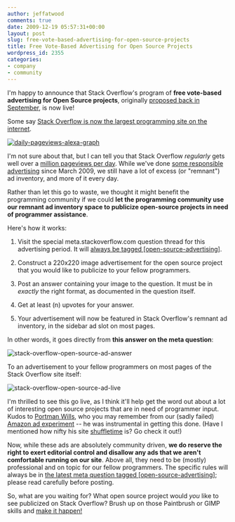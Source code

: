 ```yaml
---
author: jeffatwood
comments: true
date: 2009-12-19 05:57:31+00:00
layout: post
slug: free-vote-based-advertising-for-open-source-projects
title: Free Vote-Based Advertising for Open Source Projects
wordpress_id: 2355
categories:
- company
- community
---
```



I'm happy to announce that Stack Overflow's program of **free vote-based advertising for Open Source projects**, originally [proposed back in September](http://meta.stackoverflow.com/questions/23899/proposal-free-vote-based-advertising-for-open-source-projects), is now live!



Some say [Stack Overflow is now the largest programming site on the internet](http://joelonsoftware.com/items/2009/12/13.html).



[![daily-pageviews-alexa-graph](http://blog.stackoverflow.com/wp-content/uploads/daily-pageviews-alexa-graph.png)](http://www.alexa.com/siteinfo/stackoverflow.com)



I'm not sure about that, but I can tell you that Stack Overflow _regularly_ gets well over a [million pageviews per day](http://blog.stackoverflow.com/2009/09/one-million-pageviews/). While we've done [some responsible advertising](http://blog.stackoverflow.com/2009/03/responsible-advertising-feed-a-programmer/) since March 2009, we still have a lot of excess (or "remnant") ad inventory, and more of it every day.



Rather than let this go to waste, we thought it might benefit the programming community if we could **let the programming community use our remnant ad inventory space to publicize open-source projects in need of programmer assistance**.



Here's how it works:







  1. Visit the special meta.stackoverflow.com question thread for this advertising period. It will [always be tagged [open-source-advertising]](http://meta.stackoverflow.com/questions/tagged/open-source-advertising).

  2. Construct a 220x220 image advertisement for the open source project that you would like to publicize to your fellow programmers.

  3. Post an answer containing your image to the question. It must be in _exactly_ the right format, as documented in the question itself.

  4. Get at least (n) upvotes for your answer.

  5. Your advertisement will now be featured in Stack Overflow's remnant ad inventory, in the sidebar ad slot on most pages.




In other words, it goes directly from **this answer on the meta question**:



![stack-overflow-open-source-ad-answer](/blog/images/wordpress/stack-overflow-open-source-ad-answer.png)



To an advertisement to your fellow programmers on most pages of the Stack Overflow site itself:



![stack-overflow-open-source-ad-live](/blog/images/wordpress/stack-overflow-open-source-ad-live.png)



I'm thrilled to see this go live, as I think it'll help get the word out about a lot of interesting open source projects that are in need of programmer input. Kudos to [Portman Wills](http://portmanwills.com/), who you may remember from our (sadly failed) [Amazon ad experiment](http://blog.stackoverflow.com/2009/11/our-amazon-advertising-experiment/) -- he was instrumental in getting this done. (Have I mentioned how nifty his site [shuffletime](http://shuffletime.com/c/codinghorror) is? Go check it out!)



Now, while these ads are absolutely community driven, **we do reserve the right to exert editorial control and disallow any ads that we aren't comfortable running on our site**. Above all, they need to be (mostly) professional and on topic for our fellow programmers. The specific rules will always be in [the latest meta question tagged [open-source-advertising]](http://meta.stackoverflow.com/questions/tagged/open-source-advertising); please read carefully before posting.



So, what are you waiting for? What open source project would _you_ like to see publicized on Stack Overflow? Brush up on those Paintbrush or GIMP skills and [make it happen!](http://meta.stackoverflow.com/questions/tagged/open-source-advertising)

